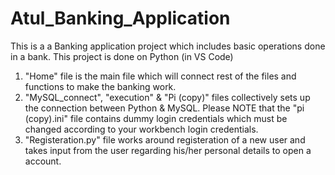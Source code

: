 # Atul_Banking_Application
This is a a Banking application project which includes basic operations done in a bank. This project is done on Python (in VS Code)
1. "Home" file is the main file which will connect rest of the files and functions to make the banking work. 
2. "MySQL_connect", "execution" & "Pi (copy)" files collectively sets up the connection between Python & MySQL. Please NOTE that the "pi (copy).ini" file contains dummy login credentials which must be changed according to your workbench login credentials.
3. "Registeration.py" file works around registeration of a new user and takes input from the user regarding his/her personal details to open a account.

